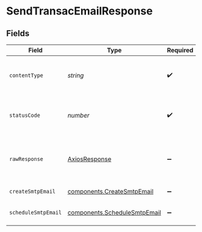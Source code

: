 # SendTransacEmailResponse


## Fields

| Field                                                                        | Type                                                                         | Required                                                                     | Description                                                                  |
| ---------------------------------------------------------------------------- | ---------------------------------------------------------------------------- | ---------------------------------------------------------------------------- | ---------------------------------------------------------------------------- |
| `contentType`                                                                | *string*                                                                     | :heavy_check_mark:                                                           | HTTP response content type for this operation                                |
| `statusCode`                                                                 | *number*                                                                     | :heavy_check_mark:                                                           | HTTP response status code for this operation                                 |
| `rawResponse`                                                                | [AxiosResponse](https://axios-http.com/docs/res_schema)                      | :heavy_minus_sign:                                                           | Raw HTTP response; suitable for custom response parsing                      |
| `createSmtpEmail`                                                            | [components.CreateSmtpEmail](../../models/components/createsmtpemail.md)     | :heavy_minus_sign:                                                           | transactional email sent                                                     |
| `scheduleSmtpEmail`                                                          | [components.ScheduleSmtpEmail](../../models/components/schedulesmtpemail.md) | :heavy_minus_sign:                                                           | transactional email scheduled                                                |